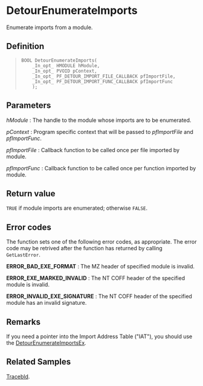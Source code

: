 DetourEnumerateImports
======================

Enumerate imports from a module.

Definition
----------

>     BOOL DetourEnumerateImports(
>         _In_opt_ HMODULE hModule,
>         _In_opt_ PVOID pContext,
>         _In_opt_ PF_DETOUR_IMPORT_FILE_CALLBACK pfImportFile,
>         _In_opt_ PF_DETOUR_IMPORT_FUNC_CALLBACK pfImportFunc
>         );

Parameters
----------

*hModule*
:   The handle to the module whose imports are to be enumerated.

*pContext*
:   Program specific context that will be passed to *pfImportFile* and
    *pfImportFunc*.

*pfImportFile*
:   Callback function to be called once per file imported by module.

*pfImportFunc*
:   Callback function to be called once per function imported by module.

Return value
------------

`TRUE` if module imports are enumerated; otherwise `FALSE`.

Error codes
-----------

The function sets one of the following error codes, as appropriate. The
error code may be retrived after the function has returned by calling
`GetLastError`.

**ERROR\_BAD\_EXE\_FORMAT**
:   The MZ header of specified module is invalid.

**ERROR\_EXE\_MARKED\_INVALID**
:   The NT COFF header of the specified module is invalid.

**ERROR\_INVALID\_EXE\_SIGNATURE**
:   The NT COFF header of the specified module has an invalid signature.

Remarks
-------

If you need a pointer into the Import Address Table ("IAT"), you should
use the [DetourEnumerateImportsEx](DetourEnumerateImportsEx.md).

Related Samples
---------------

[Tracebld](SampleTracebld.md).
